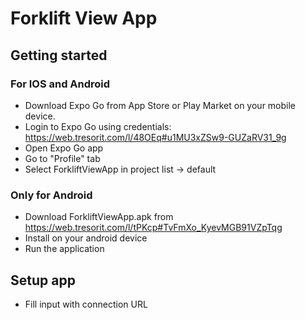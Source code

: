 # Forklift View App

## Getting started
 ### For IOS and Android
  - Download Expo Go from App Store or Play Market on your mobile device.
  - Login to Expo Go using credentials:
    https://web.tresorit.com/l/48OEq#u1MU3xZSw9-GUZaRV31_9g
  - Open Expo Go app
  - Go to "Profile" tab
  - Select ForkliftViewApp in project list -> default
 
 ### Only for Android
 - Download ForkliftViewApp.apk from https://web.tresorit.com/l/tPKcp#TvFmXo_KyevMGB91VZpTqg
 - Install on your android device
 - Run the application
 
## Setup app
 - Fill input with connection URL
